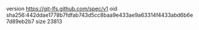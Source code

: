 version https://git-lfs.github.com/spec/v1
oid sha256:442ddae1778b7fdfab743d5cc8baa9e433ae9a63314f4433abd6b6e7d89eb2b7
size 23813
